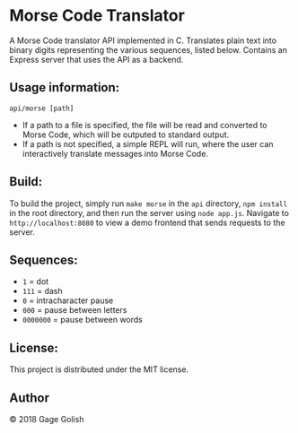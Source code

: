 # Morse Code Translator

A Morse Code translator API implemented in C. Translates plain text into
binary digits representing the various sequences, listed below. Contains an Express server that uses the API as a backend.

## Usage information:
```
api/morse [path]
```
* If a path to a file is specified, the file will be read and converted to Morse Code, which will be outputed to standard output.
* If a path is not specified, a simple REPL will run, where the user can interactively translate messages into Morse Code.

## Build:
To build the project, simply run ```make morse``` in the ```api``` directory, ```npm install``` in the root directory, and then run the server using ```node app.js```. Navigate to ```http://localhost:8080``` to view a demo frontend that sends requests to the server.

## Sequences:
* ```1``` = dot
* ```111``` = dash
* ```0``` = intracharacter pause
* ```000``` = pause between letters
* ```0000000``` = pause between words

## License:
This project is distributed under the MIT license.

## Author
© 2018 Gage Golish
